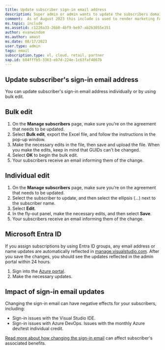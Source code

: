 ```yaml
---
title: Update subscriber sign-in email address
description: Super admin or admin wants to update the subscribers domain in bulk.
comment:  As of August 2023 this include is used to render marketing FAQ content for VS Subscriptions in the following portals - VSCom, Manage, and My portals. It was not used for learn.microsoft.com content at that time.  SMEs are Evan Windom and Larissa Crawford of Red Door Collaborative and Sharvari Dighe.
ms.topic: include
ms.assetid: c1220a33-26b0-4bf9-be97-ab2b3055e351
author: evanwindom
ms.author: amast
ms.date: 08/17/2023
user.type: admin
tags: email
subscription.type: vl, cloud, retail, partner
sap.id: b84fffb5-3363-eb7d-224e-1c63faf4067b
---
```


## Update subscriber's sign-in email address

You can update subscriber's sign-in email address individually or by using bulk edit. 

##  Bulk edit
1. On the **Manage subscribers** page, make sure you’re on the agreement that needs to be updated.
2. Select **Bulk edit**, export the Excel file, and follow the instructions in the pop-up window.
3. Make the necessary edits in the file, then save and upload the file. When you make the edits, keep in mind that GUIDs can't be changed.
4. Select **OK** to begin the bulk edit.
5. Your subscribers receive an email informing them of the change.

## Individual edit 
1. On the **Manage subscribers** page, make sure you’re on the agreement that needs to be updated.
2. Select the subscriber to update, and then select the ellipsis (...) next to the subscriber name.
3. Select **Edit**.
4. In the fly-out panel, make the necessary edits, and then select **Save**.
5. Your subscribers receive an email informing them of the change.

## Microsoft Entra ID
If you assign subscriptions by using Entra ID groups, any email address or name updates are automatically reflected in [manage.visualstudio.com](https://manage.visualstudio.com). After you save the changes, you should see the updates reflected in the admin portal within 24 hours. 
1. Sign into the [Azure portal](https://portal.azure.com).
2. Make the necessary updates.

## Impact of sign-in email updates
Changing the sign-in email can have negative effects for your subscribers, including:
+ Sign-in issues with the Visual Studio IDE.
+ Sign-in issues with Azure DevOps.
 Issues with the monthly Azure dev/test individual credit.

[Read more about how changing the sign-in email](https://learn.microsoft.com/visualstudio/subscriptions/subscription-level-changes) can affect subscriber's associated benefits.
